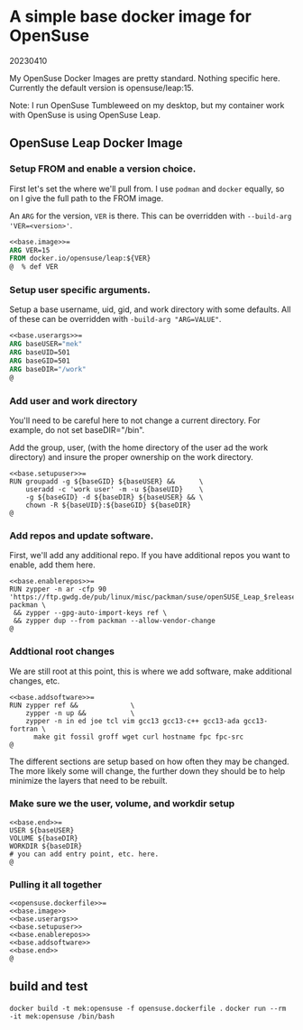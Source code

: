 # A simple base docker image for OpenSuse 
20230410

My OpenSuse Docker Images are pretty standard. Nothing specific here. 
Currently the default version is opensuse/leap:15.

Note: I run OpenSuse Tumbleweed on my desktop, but my container work 
with OpenSuse is using OpenSuse Leap.

## OpenSuse Leap Docker Image

### Setup FROM and enable a version choice.

First let's set the where we'll pull from. I use `podman` and 
`docker` equally, so on I give the full path to the FROM image.

An `ARG` for the version, `VER` is there. This can be overridden 
with `--build-arg 'VER=<version>'`.

```Dockerfile
<<base.image>>=
ARG VER=15
FROM docker.io/opensuse/leap:${VER}
@  % def VER
```

### Setup user specific arguments.

Setup a base username, uid, gid, and work directory with some defaults. All of these can be overridden with `-build-arg "ARG=VALUE"`.

```Dockerfile
<<base.userargs>>=
ARG baseUSER="mek"
ARG baseUID=501
ARG baseGID=501
ARG baseDIR="/work"
@
```

### Add user and work directory

You'll need to be careful here to not change a current directory. For 
example, do not set baseDIR="/bin". 

Add the group, user, (with the home directory of the user ad the work 
directory) and insure the proper ownership on the work directory.

```
<<base.setupuser>>=
RUN groupadd -g ${baseGID} ${baseUSER} &&      \
    useradd -c 'work user' -m -u ${baseUID}    \
    -g ${baseGID} -d ${baseDIR} ${baseUSER} && \ 
    chown -R ${baseUID}:${baseGID} ${baseDIR}
@
```

### Add repos and update software.

First, we'll add any additional repo. If you have additional repos 
you want to enable, add them here.

```
<<base.enablerepos>>=
RUN zypper -n ar -cfp 90 'https://ftp.gwdg.de/pub/linux/misc/packman/suse/openSUSE_Leap_$releasever/' packman \
 && zypper --gpg-auto-import-keys ref \
 && zypper dup --from packman --allow-vendor-change
@
```

### Addtional root changes

We are still root at this point, this is where we add software, make 
additional changes, etc.

```
<<base.addsoftware>>=
RUN zypper ref &&             \
    zypper -n up &&           \
    zypper -n in ed joe tcl vim gcc13 gcc13-c++ gcc13-ada gcc13-fortran \
      make git fossil groff wget curl hostname fpc fpc-src
@
```

The different sections are setup based on how often they may be changed. 
The more likely some will change, the further down they should be to help 
minimize the layers that need to be rebuilt.

### Make sure we the user, volume, and workdir setup

```
<<base.end>>=
USER ${baseUSER}
VOLUME ${baseDIR}
WORKDIR ${baseDIR}
# you can add entry point, etc. here.
@
```

### Pulling it all together

```
<<opensuse.dockerfile>>=
<<base.image>>
<<base.userargs>>
<<base.setupuser>>
<<base.enablerepos>>
<<base.addsoftware>>
<<base.end>>
@
```
## build and test
`docker build -t mek:opensuse -f opensuse.dockerfile .`
`docker run --rm -it mek:opensuse /bin/bash`
```
